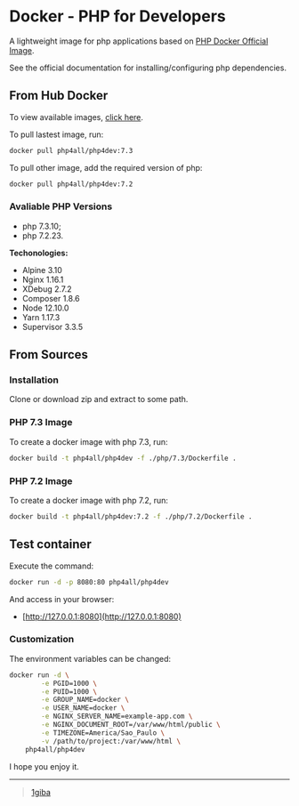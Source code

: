 # Docker - PHP for Developers

A lightweight image for php applications based on [PHP Docker Official Image](https://hub.docker.com/_/php).

See the official documentation for installing/configuring php dependencies.

## From Hub Docker

To view available images, [click here](https://hub.docker.com/r/php4all/php4dev).

To pull lastest image, run:

```sh
docker pull php4all/php4dev:7.3
```

To pull other image, add the required version of php:

```sh
docker pull php4all/php4dev:7.2
```

### Avaliable PHP Versions

* php 7.3.10;
* php 7.2.23.

**Techonologies:**

* Alpine 3.10
* Nginx 1.16.1
* XDebug 2.7.2
* Composer 1.8.6
* Node 12.10.0
* Yarn 1.17.3
* Supervisor 3.3.5

## From Sources

### Installation

Clone or download zip and extract to some path.

### PHP 7.3 Image

To create a docker image with php 7.3, run:

```sh
docker build -t php4all/php4dev -f ./php/7.3/Dockerfile .
```

### PHP 7.2 Image

To create a docker image with php 7.2, run:

```sh
docker build -t php4all/php4dev:7.2 -f ./php/7.2/Dockerfile .
```

## Test container

Execute the command:

```sh
docker run -d -p 8080:80 php4all/php4dev
```

And access in your browser:

* [http://127.0.0.1:8080](http://127.0.0.1:8080)

### Customization

The environment variables can be changed:

```sh
docker run -d \
        -e PGID=1000 \
        -e PUID=1000 \
        -e GROUP_NAME=docker \
        -e USER_NAME=docker \
        -e NGINX_SERVER_NAME=example-app.com \
        -e NGINX_DOCUMENT_ROOT=/var/www/html/public \
        -e TIMEZONE=America/Sao_Paulo \
        -v /path/to/project:/var/www/html \
    php4all/php4dev
```

I hope you enjoy it.

---

> [1giba](https://github.com/1giba/docker-php4dev)
